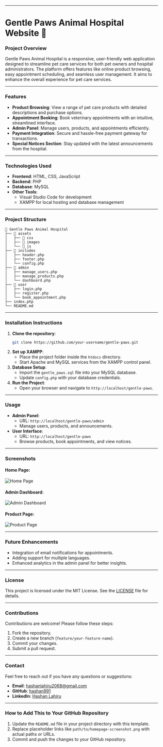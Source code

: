 
---

# **Gentle Paws Animal Hospital Website 🐾**

### **Project Overview**
Gentle Paws Animal Hospital is a responsive, user-friendly web application designed to streamline pet care services for both pet owners and hospital administrators. The platform offers features like online product browsing, easy appointment scheduling, and seamless user management. It aims to enhance the overall experience for pet care services.

---

### **Features**
- **Product Browsing**: View a range of pet care products with detailed descriptions and purchase options.
- **Appointment Booking**: Book veterinary appointments with an intuitive, streamlined interface.
- **Admin Panel**: Manage users, products, and appointments efficiently.
- **Payment Integration**: Secure and hassle-free payment gateway for transactions.
- **Special Notices Section**: Stay updated with the latest announcements from the hospital.

---

### **Technologies Used**
- **Frontend**: HTML, CSS, JavaScript
- **Backend**: PHP
- **Database**: MySQL
- **Other Tools**: 
  - Visual Studio Code for development
  - XAMPP for local hosting and database management

---

### **Project Structure**
```
📂 Gentle Paws Animal Hospital
├── 📂 assets
│   ├── 📂 css
│   ├── 📂 images
│   └── 📂 js
├── 📂 includes
│   ├── header.php
│   ├── footer.php
│   └── config.php
├── 📂 admin
│   ├── manage_users.php
│   ├── manage_products.php
│   └── dashboard.php
├── 📂 user
│   ├── login.php
│   ├── register.php
│   └── book_appointment.php
├── index.php
└── README.md
```

---

### **Installation Instructions**
1. **Clone the repository**:
   ```bash
   git clone https://github.com/your-username/gentle-paws.git
   ```
2. **Set up XAMPP**:
   - Place the project folder inside the `htdocs` directory.
   - Start Apache and MySQL services from the XAMPP control panel.
3. **Database Setup**:
   - Import the `gentle_paws.sql` file into your MySQL database.
   - Update `config.php` with your database credentials.
4. **Run the Project**:
   - Open your browser and navigate to `http://localhost/gentle-paws`.

---

### **Usage**
- **Admin Panel**:
  - URL: `http://localhost/gentle-paws/admin`
  - Manage users, products, and announcements.
- **User Interface**:
  - URL: `http://localhost/gentle-paws`
  - Browse products, book appointments, and view notices.

---

### **Screenshots**
#### Home Page:
![Home Page](path/to/homepage-screenshot.png)

#### Admin Dashboard:
![Admin Dashboard](path/to/admin-dashboard-screenshot.png)

#### Product Page:
![Product Page](path/to/product-page-screenshot.png)

---

### **Future Enhancements**
- Integration of email notifications for appointments.
- Adding support for multiple languages.
- Enhanced analytics in the admin panel for better insights.

---

### **License**
This project is licensed under the MIT License. See the [LICENSE](LICENSE) file for details.

---

### **Contributions**
Contributions are welcome! Please follow these steps:
1. Fork the repository.
2. Create a new branch (`feature/your-feature-name`).
3. Commit your changes.
4. Submit a pull request.

---

### **Contact**
Feel free to reach out if you have any questions or suggestions:
- **Email**: hashanlahiru2068@gmail.com
- **GitHub**: [hashan991](https://github.com/hashan991)
- **LinkedIn**: [Hashan Lahiru](https://www.linkedin.com/in/hashan-lahiru-746283338)

---

### **How to Add This to Your GitHub Repository**
1. Update the `README.md` file in your project directory with this template.
2. Replace placeholder links like `path/to/homepage-screenshot.png` with actual paths or URLs.
3. Commit and push the changes to your GitHub repository.

